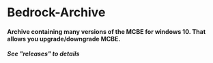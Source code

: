 # Bedrock-Archive
#### Archive containing many versions of the MCBE for windows 10. That allows you upgrade/downgrade MCBE.
___See "releases" to details___

